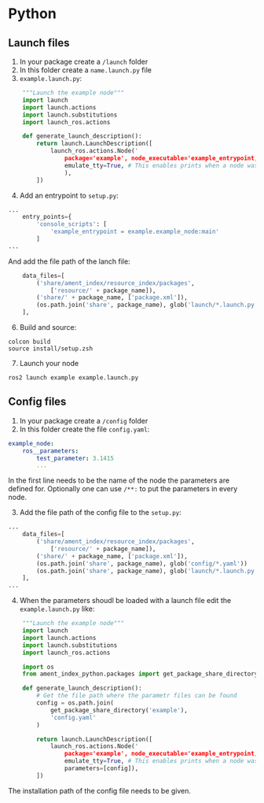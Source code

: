 # Python

## Launch files
1. In your package create a `/launch` folder
2. In this folder create a `name.launch.py` file
3. `example.launch.py`:

```python
    """Launch the example node"""
    import launch
    import launch.actions
    import launch.substitutions
    import launch_ros.actions

    def generate_launch_description():
        return launch.LaunchDescription([
            launch_ros.actions.Node('
                package='example', node_executable='example_entrypoint, node_name='example_node' , output='screen',
                emulate_tty=True, # This enables prints when a node was started with launch 
                ),
        ])
```
4. Add an entrypoint to  `setup.py`:
```python
...
    entry_points={
        'console_scripts': [
            'example_entrypoint = example.example_node:main'
        ]
...
```
And add the file path of the lanch file:
```python
    data_files=[
        ('share/ament_index/resource_index/packages',
            ['resource/' + package_name]),
        ('share/' + package_name, ['package.xml']),
        (os.path.join('share', package_name), glob('launch/*.launch.py'))
    ],
```

6. Build and source:
```
colcon build
source install/setup.zsh
```
7. Launch your node
```
ros2 launch example example.launch.py
```
## Config files
1. In your package create a `/config` folder
2. In this folder create the file `config.yaml`:
```yaml
example_node:
    ros__parameters:
        test_parameter: 3.1415
        ...
```
In the first line needs to be the name of the node the parameters are defined for. Optionally one can use `/**:` to put the parameters in every node.

3. Add the file path of the config file to the `setup.py`:
```python
...
    data_files=[
        ('share/ament_index/resource_index/packages',
            ['resource/' + package_name]),
        ('share/' + package_name, ['package.xml']),
        (os.path.join('share', package_name), glob('config/*.yaml'))
        (os.path.join('share', package_name), glob('launch/*.launch.py'))
    ],
...
```

4. When the parameters shoudl be loaded with a launch file edit the `example.launch.py` like:
```python
    """Launch the example node"""
    import launch
    import launch.actions
    import launch.substitutions
    import launch_ros.actions

    import os
    from ament_index_python.packages import get_package_share_directory

    def generate_launch_description():
        # Get the file path where the parametr files can be found
        config = os.path.join(
            get_package_share_directory('example'),
            'config.yaml'
        )

        return launch.LaunchDescription([
            launch_ros.actions.Node('
                package='example', node_executable='example_entrypoint, node_name='example_node' , output='screen',
                emulate_tty=True, # This enables prints when a node was started with launch 
                parameters=[config]),
        ])
```
The installation path of the config file needs to be given.